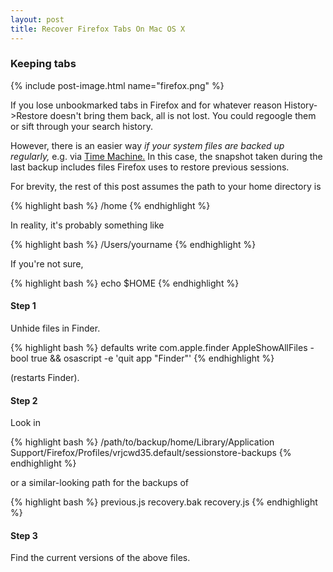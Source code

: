 ```yaml
---
layout: post
title: Recover Firefox Tabs On Mac OS X
---
```


### Keeping tabs

{% include post-image.html name="firefox.png" %}

If you lose unbookmarked tabs in Firefox and for whatever reason History->Restore doesn't bring them back, all is not lost. You could regoogle them or sift through your search history.

However, there is an easier way *if your system files are backed up regularly,* e.g. via [Time Machine.](https://en.wikipedia.org/wiki/Time_Machine_(macOS)) In this case, the snapshot taken during the last backup includes files Firefox uses to restore previous sessions.

For brevity, the rest of this post assumes the path to your home directory is 

{% highlight bash %}
/home
{% endhighlight %}

In reality, it's probably something like

{% highlight bash %}
/Users/yourname
{% endhighlight %}

If you're not sure, 

{% highlight bash %}
echo $HOME
{% endhighlight %}

#### Step 1

Unhide files in Finder. 

{% highlight bash %}
defaults write com.apple.finder AppleShowAllFiles -bool true &amp;&amp; osascript -e 'quit app "Finder"'
{% endhighlight %}

(restarts Finder).

#### Step 2

Look in

{% highlight bash %}
/path/to/backup/home/Library/Application Support/Firefox/Profiles/vrjcwd35.default/sessionstore-backups
{% endhighlight %}

or a similar-looking path for the backups of

{% highlight bash %}
previous.js
recovery.bak
recovery.js
{% endhighlight %}

#### Step 3

Find the current versions of the above files.



